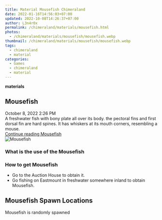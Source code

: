 ```yaml
---
title: Material Mousefish Chimeraland
date: 2022-01-16T14:56:03+07:00
updated: 2022-10-08T14:26:37+07:00
author: L3n4r0x
permalink: /chimeraland/materials/mousefish.html
photos:
  - /chimeraland/materials/mousefish/mousefish.webp
thumbnail: /chimeraland/materials/mousefish/mousefish.webp
tags:
  - chimeraland
  - material
categories:
  - Games
  - chimeraland
  - material
---
```


<section id="bootstrap-wrapper">
  <link
    rel="stylesheet"
    href="https://rawcdn.githack.com/dimaslanjaka/Web-Manajemen/870a349/css/bootstrap-5-3-0-alpha3-wrapper.css"
  />
  <div
    class="row g-0 border rounded overflow-hidden flex-md-row mb-4 shadow-sm position-relative bg-light text-dark"
  >
    <div class="col p-4 d-flex flex-column position-static">
      <strong class="d-inline-block mb-2 text-success">materials</strong>
      <h2 class="mb-0">Mousefish</h2>
      <div class="mb-1 text-muted">October 8, 2022 2:26 PM</div>
      <div class="mb-2 border p-1">
        A freshwater fish with bony plate all over its body. the pectoral fins
        and first dorsal fin are hard spines. It has whiskers at its mouth
        corners, resembling a mouse.
      </div>
      <a
        href="/chimeraland/materials/mousefish.html"
        class="stretched-link d-none"
        >Continue reading Mousefish</a
      >
    </div>
    <div class="col-auto d-none d-lg-block">
      <img
        src="/chimeraland/materials/mousefish/mousefish.webp"
        alt="Mousefish"
      />
    </div>
  </div>
  <div class="row bg-light text-dark">
    <div class="col-lg-6 col-12 mb-2">
      <div class="card">
        <div class="card-body">
          <h3 class="card-title">What is the use of the Mousefish</h3>
          <div class="card-text"><ul></ul></div>
        </div>
      </div>
    </div>
    <div class="col-lg-6 col-12 mb-2">
      <div class="card">
        <div class="card-body">
          <h3 class="card-title">How to get Mousefish</h3>
          <div class="card-text">
            <ul>
              <li>Go to the Auction House to obtain it.</li>
              <li>
                Go fishing on Eastmount in freshwater somewhere inland to obtain
                Mousefish.
              </li>
            </ul>
          </div>
        </div>
      </div>
    </div>
    <div class="col-12 mb-2">
      <h2>Mousefish Spawn Locations</h2>
      <p>Mousefish is randomly spawned</p>
    </div>
  </div>
</section>